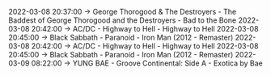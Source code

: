 2022-03-08 20:37:00 -> George Thorogood & The Destroyers - The Baddest of George Thorogood and the Destroyers - Bad to the Bone
2022-03-08 20:42:00 -> AC/DC - Highway to Hell - Highway to Hell
2022-03-08 20:45:00 -> Black Sabbath - Paranoid - Iron Man (2012 - Remaster)
2022-03-08 20:42:00 -> AC/DC - Highway to Hell - Highway to Hell
2022-03-08 20:45:00 -> Black Sabbath - Paranoid - Iron Man (2012 - Remaster)
2022-03-09 08:22:00 -> YUNG BAE - Groove Continental: Side A - Exotica by Bae
